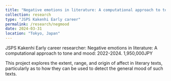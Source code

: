 ```yaml
---
title: "Negative emotions in literature: A computational approach to tone and mood"
collection: research
type: "JSPS Kakenhi Early career"
permalink: /research/negmood
date: 2024-03-31
location: "Tokyo, Japan"
---
```


JSPS Kakenhi Early career researcher: Negative emotions in literature: A computational approach to tone and mood: 2022-2024. 1,950,000JPY

This project explores the extent, range, and origin of affect in literary texts, particularly as to how they can be used to detect the general mood of such texts. 
